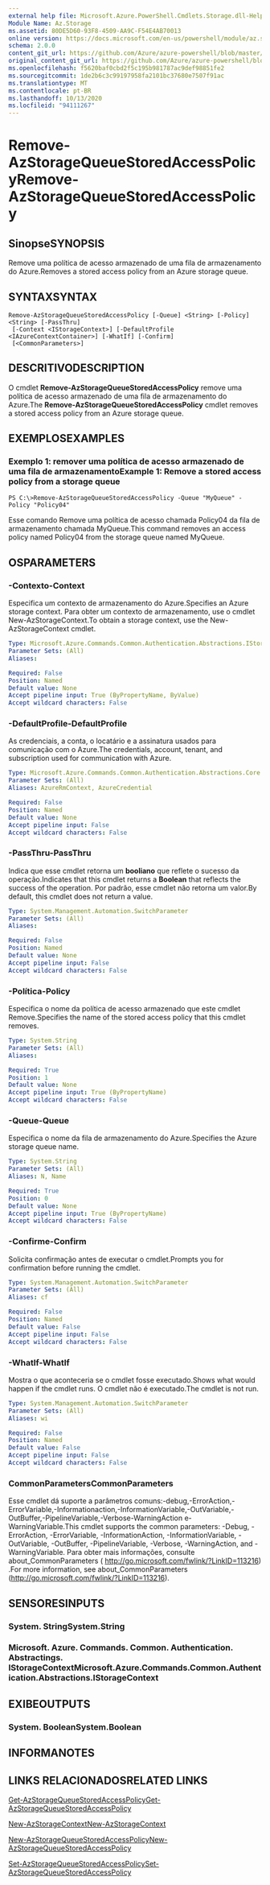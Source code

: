 ```yaml
---
external help file: Microsoft.Azure.PowerShell.Cmdlets.Storage.dll-Help.xml
Module Name: Az.Storage
ms.assetid: 80DE5D60-93F8-4509-AA9C-F54E4AB70013
online version: https://docs.microsoft.com/en-us/powershell/module/az.storage/remove-azstoragequeuestoredaccesspolicy
schema: 2.0.0
content_git_url: https://github.com/Azure/azure-powershell/blob/master/src/Storage/Storage.Management/help/Remove-AzStorageQueueStoredAccessPolicy.md
original_content_git_url: https://github.com/Azure/azure-powershell/blob/master/src/Storage/Storage.Management/help/Remove-AzStorageQueueStoredAccessPolicy.md
ms.openlocfilehash: f5620baf0cbd2f5c195b981787ac9def98851fe2
ms.sourcegitcommit: 1de2b6c3c99197958fa2101bc37680e7507f91ac
ms.translationtype: MT
ms.contentlocale: pt-BR
ms.lasthandoff: 10/13/2020
ms.locfileid: "94111267"
---
```

# <span data-ttu-id="a270c-101">Remove-AzStorageQueueStoredAccessPolicy</span><span class="sxs-lookup"><span data-stu-id="a270c-101">Remove-AzStorageQueueStoredAccessPolicy</span></span>

## <span data-ttu-id="a270c-102">Sinopse</span><span class="sxs-lookup"><span data-stu-id="a270c-102">SYNOPSIS</span></span>
<span data-ttu-id="a270c-103">Remove uma política de acesso armazenado de uma fila de armazenamento do Azure.</span><span class="sxs-lookup"><span data-stu-id="a270c-103">Removes a stored access policy from an Azure storage queue.</span></span>

## <span data-ttu-id="a270c-104">SYNTAX</span><span class="sxs-lookup"><span data-stu-id="a270c-104">SYNTAX</span></span>

```
Remove-AzStorageQueueStoredAccessPolicy [-Queue] <String> [-Policy] <String> [-PassThru]
 [-Context <IStorageContext>] [-DefaultProfile <IAzureContextContainer>] [-WhatIf] [-Confirm]
 [<CommonParameters>]
```

## <span data-ttu-id="a270c-105">DESCRITIVO</span><span class="sxs-lookup"><span data-stu-id="a270c-105">DESCRIPTION</span></span>
<span data-ttu-id="a270c-106">O cmdlet **Remove-AzStorageQueueStoredAccessPolicy** remove uma política de acesso armazenado de uma fila de armazenamento do Azure.</span><span class="sxs-lookup"><span data-stu-id="a270c-106">The **Remove-AzStorageQueueStoredAccessPolicy** cmdlet removes a stored access policy from an Azure storage queue.</span></span>

## <span data-ttu-id="a270c-107">EXEMPLOS</span><span class="sxs-lookup"><span data-stu-id="a270c-107">EXAMPLES</span></span>

### <span data-ttu-id="a270c-108">Exemplo 1: remover uma política de acesso armazenado de uma fila de armazenamento</span><span class="sxs-lookup"><span data-stu-id="a270c-108">Example 1: Remove a stored access policy from a storage queue</span></span>
```
PS C:\>Remove-AzStorageQueueStoredAccessPolicy -Queue "MyQueue" -Policy "Policy04"
```

<span data-ttu-id="a270c-109">Esse comando Remove uma política de acesso chamada Policy04 da fila de armazenamento chamada MyQueue.</span><span class="sxs-lookup"><span data-stu-id="a270c-109">This command removes an access policy named Policy04 from the storage queue named MyQueue.</span></span>

## <span data-ttu-id="a270c-110">OS</span><span class="sxs-lookup"><span data-stu-id="a270c-110">PARAMETERS</span></span>

### <span data-ttu-id="a270c-111">-Contexto</span><span class="sxs-lookup"><span data-stu-id="a270c-111">-Context</span></span>
<span data-ttu-id="a270c-112">Especifica um contexto de armazenamento do Azure.</span><span class="sxs-lookup"><span data-stu-id="a270c-112">Specifies an Azure storage context.</span></span>
<span data-ttu-id="a270c-113">Para obter um contexto de armazenamento, use o cmdlet New-AzStorageContext.</span><span class="sxs-lookup"><span data-stu-id="a270c-113">To obtain a storage context, use the New-AzStorageContext cmdlet.</span></span>

```yaml
Type: Microsoft.Azure.Commands.Common.Authentication.Abstractions.IStorageContext
Parameter Sets: (All)
Aliases:

Required: False
Position: Named
Default value: None
Accept pipeline input: True (ByPropertyName, ByValue)
Accept wildcard characters: False
```

### <span data-ttu-id="a270c-114">-DefaultProfile</span><span class="sxs-lookup"><span data-stu-id="a270c-114">-DefaultProfile</span></span>
<span data-ttu-id="a270c-115">As credenciais, a conta, o locatário e a assinatura usados para comunicação com o Azure.</span><span class="sxs-lookup"><span data-stu-id="a270c-115">The credentials, account, tenant, and subscription used for communication with Azure.</span></span>

```yaml
Type: Microsoft.Azure.Commands.Common.Authentication.Abstractions.Core.IAzureContextContainer
Parameter Sets: (All)
Aliases: AzureRmContext, AzureCredential

Required: False
Position: Named
Default value: None
Accept pipeline input: False
Accept wildcard characters: False
```

### <span data-ttu-id="a270c-116">-PassThru</span><span class="sxs-lookup"><span data-stu-id="a270c-116">-PassThru</span></span>
<span data-ttu-id="a270c-117">Indica que esse cmdlet retorna um **booliano** que reflete o sucesso da operação.</span><span class="sxs-lookup"><span data-stu-id="a270c-117">Indicates that this cmdlet returns a **Boolean** that reflects the success of the operation.</span></span>
<span data-ttu-id="a270c-118">Por padrão, esse cmdlet não retorna um valor.</span><span class="sxs-lookup"><span data-stu-id="a270c-118">By default, this cmdlet does not return a value.</span></span>

```yaml
Type: System.Management.Automation.SwitchParameter
Parameter Sets: (All)
Aliases:

Required: False
Position: Named
Default value: None
Accept pipeline input: False
Accept wildcard characters: False
```

### <span data-ttu-id="a270c-119">-Política</span><span class="sxs-lookup"><span data-stu-id="a270c-119">-Policy</span></span>
<span data-ttu-id="a270c-120">Especifica o nome da política de acesso armazenado que este cmdlet Remove.</span><span class="sxs-lookup"><span data-stu-id="a270c-120">Specifies the name of the stored access policy that this cmdlet removes.</span></span>

```yaml
Type: System.String
Parameter Sets: (All)
Aliases:

Required: True
Position: 1
Default value: None
Accept pipeline input: True (ByPropertyName)
Accept wildcard characters: False
```

### <span data-ttu-id="a270c-121">-Queue</span><span class="sxs-lookup"><span data-stu-id="a270c-121">-Queue</span></span>
<span data-ttu-id="a270c-122">Especifica o nome da fila de armazenamento do Azure.</span><span class="sxs-lookup"><span data-stu-id="a270c-122">Specifies the Azure storage queue name.</span></span>

```yaml
Type: System.String
Parameter Sets: (All)
Aliases: N, Name

Required: True
Position: 0
Default value: None
Accept pipeline input: True (ByPropertyName)
Accept wildcard characters: False
```

### <span data-ttu-id="a270c-123">-Confirme</span><span class="sxs-lookup"><span data-stu-id="a270c-123">-Confirm</span></span>
<span data-ttu-id="a270c-124">Solicita confirmação antes de executar o cmdlet.</span><span class="sxs-lookup"><span data-stu-id="a270c-124">Prompts you for confirmation before running the cmdlet.</span></span>

```yaml
Type: System.Management.Automation.SwitchParameter
Parameter Sets: (All)
Aliases: cf

Required: False
Position: Named
Default value: False
Accept pipeline input: False
Accept wildcard characters: False
```

### <span data-ttu-id="a270c-125">-WhatIf</span><span class="sxs-lookup"><span data-stu-id="a270c-125">-WhatIf</span></span>
<span data-ttu-id="a270c-126">Mostra o que aconteceria se o cmdlet fosse executado.</span><span class="sxs-lookup"><span data-stu-id="a270c-126">Shows what would happen if the cmdlet runs.</span></span>
<span data-ttu-id="a270c-127">O cmdlet não é executado.</span><span class="sxs-lookup"><span data-stu-id="a270c-127">The cmdlet is not run.</span></span>

```yaml
Type: System.Management.Automation.SwitchParameter
Parameter Sets: (All)
Aliases: wi

Required: False
Position: Named
Default value: False
Accept pipeline input: False
Accept wildcard characters: False
```

### <span data-ttu-id="a270c-128">CommonParameters</span><span class="sxs-lookup"><span data-stu-id="a270c-128">CommonParameters</span></span>
<span data-ttu-id="a270c-129">Esse cmdlet dá suporte a parâmetros comuns:-debug,-ErrorAction,-ErrorVariable,-Informationaction,-InformationVariable,-OutVariable,-OutBuffer,-PipelineVariable,-Verbose-WarningAction e-WarningVariable.</span><span class="sxs-lookup"><span data-stu-id="a270c-129">This cmdlet supports the common parameters: -Debug, -ErrorAction, -ErrorVariable, -InformationAction, -InformationVariable, -OutVariable, -OutBuffer, -PipelineVariable, -Verbose, -WarningAction, and -WarningVariable.</span></span> <span data-ttu-id="a270c-130">Para obter mais informações, consulte about_CommonParameters ( http://go.microsoft.com/fwlink/?LinkID=113216) .</span><span class="sxs-lookup"><span data-stu-id="a270c-130">For more information, see about_CommonParameters (http://go.microsoft.com/fwlink/?LinkID=113216).</span></span>

## <span data-ttu-id="a270c-131">SENSORES</span><span class="sxs-lookup"><span data-stu-id="a270c-131">INPUTS</span></span>

### <span data-ttu-id="a270c-132">System. String</span><span class="sxs-lookup"><span data-stu-id="a270c-132">System.String</span></span>

### <span data-ttu-id="a270c-133">Microsoft. Azure. Commands. Common. Authentication. Abstractings. IStorageContext</span><span class="sxs-lookup"><span data-stu-id="a270c-133">Microsoft.Azure.Commands.Common.Authentication.Abstractions.IStorageContext</span></span>

## <span data-ttu-id="a270c-134">EXIBE</span><span class="sxs-lookup"><span data-stu-id="a270c-134">OUTPUTS</span></span>

### <span data-ttu-id="a270c-135">System. Boolean</span><span class="sxs-lookup"><span data-stu-id="a270c-135">System.Boolean</span></span>

## <span data-ttu-id="a270c-136">INFORMA</span><span class="sxs-lookup"><span data-stu-id="a270c-136">NOTES</span></span>

## <span data-ttu-id="a270c-137">LINKS RELACIONADOS</span><span class="sxs-lookup"><span data-stu-id="a270c-137">RELATED LINKS</span></span>

[<span data-ttu-id="a270c-138">Get-AzStorageQueueStoredAccessPolicy</span><span class="sxs-lookup"><span data-stu-id="a270c-138">Get-AzStorageQueueStoredAccessPolicy</span></span>](./Get-AzStorageQueueStoredAccessPolicy.md)

[<span data-ttu-id="a270c-139">New-AzStorageContext</span><span class="sxs-lookup"><span data-stu-id="a270c-139">New-AzStorageContext</span></span>](./New-AzStorageContext.md)

[<span data-ttu-id="a270c-140">New-AzStorageQueueStoredAccessPolicy</span><span class="sxs-lookup"><span data-stu-id="a270c-140">New-AzStorageQueueStoredAccessPolicy</span></span>](./New-AzStorageQueueStoredAccessPolicy.md)

[<span data-ttu-id="a270c-141">Set-AzStorageQueueStoredAccessPolicy</span><span class="sxs-lookup"><span data-stu-id="a270c-141">Set-AzStorageQueueStoredAccessPolicy</span></span>](./Set-AzStorageQueueStoredAccessPolicy.md)
